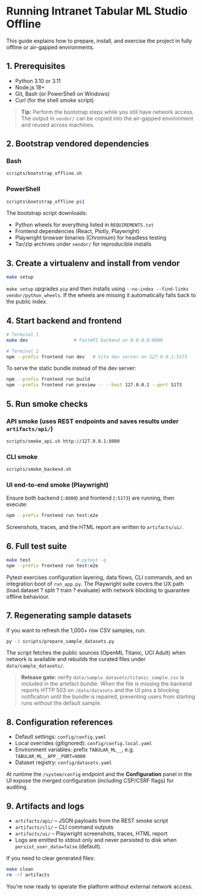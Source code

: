 # Running Intranet Tabular ML Studio Offline

This guide explains how to prepare, install, and exercise the project in fully offline or air-gapped environments.

## 1. Prerequisites

- Python 3.10 or 3.11
- Node.js 18+
- Git, Bash (or PowerShell on Windows)
- Curl (for the shell smoke script)

> **Tip:** Perform the bootstrap steps while you still have network access. The output in `vendor/` can be copied into the air-gapped environment and reused across machines.

## 2. Bootstrap vendored dependencies

### Bash

```bash
scripts/bootstrap_offline.sh
```

### PowerShell

```powershell
scripts\bootstrap_offline.ps1
```

The bootstrap script downloads:

- Python wheels for everything listed in `REQUIREMENTS.txt`
- Frontend dependencies (React, Plotly, Playwright)
- Playwright browser binaries (Chromium) for headless testing
- Tar/zip archives under `vendor/` for reproducible installs

## 3. Create a virtualenv and install from vendor

```bash
make setup
```

`make setup` upgrades `pip` and then installs using `--no-index --find-links vendor/python_wheels`. If the wheels are missing it automatically falls back to the public index.

## 4. Start backend and frontend

```bash
# Terminal 1
make dev                 # FastAPI backend on 0.0.0.0:8000

# Terminal 2
npm --prefix frontend run dev   # Vite dev server on 127.0.0.1:5173
```

To serve the static bundle instead of the dev server:

```bash
npm --prefix frontend run build
npm --prefix frontend run preview -- --host 127.0.0.1 --port 5173
```

## 5. Run smoke checks

### API smoke (uses REST endpoints and saves results under `artifacts/api/`)

```bash
scripts/smoke_api.sh http://127.0.0.1:8000
```

### CLI smoke

```bash
scripts/smoke_backend.sh
```

### UI end-to-end smoke (Playwright)

Ensure both backend (`:8000`) and frontend (`:5173`) are running, then execute:

```bash
npm --prefix frontend run test:e2e
```

Screenshots, traces, and the HTML report are written to `artifacts/ui/`.

## 6. Full test suite

```bash
make test                 # pytest -q
npm --prefix frontend run test:e2e
```

Pytest exercises configuration layering, data flows, CLI commands, and an integration boot of `run_app.py`. The Playwright suite covers the UX path (load dataset ? split ? train ? evaluate) with network blocking to guarantee offline behaviour.

## 7. Regenerating sample datasets

If you want to refresh the 1,000+ row CSV samples, run:

```bash
py -3 scripts/prepare_sample_datasets.py
```

The script fetches the public sources (OpenML Titanic, UCI Adult) when network is available and rebuilds the curated files under `data/sample_datasets/`.

> **Release gate:** verify `data/sample_datasets/titanic_sample.csv` is included in the artefact bundle. When the file is missing the backend reports HTTP 503 on `/data/datasets` and the UI pins a blocking notification until the bundle is repaired, preventing users from starting runs without the default sample.

## 8. Configuration references

- Default settings: `config/config.yaml`
- Local overrides (gitignored): `config/config.local.yaml`
- Environment variables: prefix `TABULAR_ML__`, e.g. `TABULAR_ML__APP__PORT=9000`
- Dataset registry: `config/datasets.yaml`

At runtime the `/system/config` endpoint and the **Configuration** panel in the UI expose the merged configuration (including CSP/CSRF flags) for auditing.

## 9. Artifacts and logs

- `artifacts/api/` – JSON payloads from the REST smoke script
- `artifacts/cli/` – CLI command outputs
- `artifacts/ui/` – Playwright screenshots, traces, HTML report
- Logs are emitted to stdout only and never persisted to disk when `persist_user_data=false` (default).

If you need to clear generated files:

```bash
make clean
rm -rf artifacts
```

You're now ready to operate the platform without external network access.
